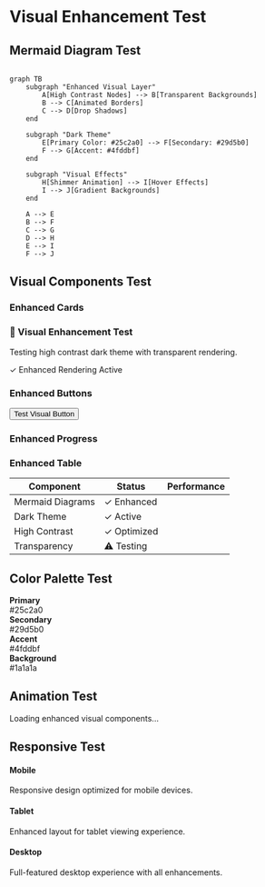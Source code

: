 # Visual Enhancement Test

## Mermaid Diagram Test

```mermaid

graph TB
    subgraph "Enhanced Visual Layer"
        A[High Contrast Nodes] --> B[Transparent Backgrounds]
        B --> C[Animated Borders]
        C --> D[Drop Shadows]
    end
    
    subgraph "Dark Theme"
        E[Primary Color: #25c2a0] --> F[Secondary: #29d5b0]
        F --> G[Accent: #4fddbf]
    end
    
    subgraph "Visual Effects"
        H[Shimmer Animation] --> I[Hover Effects]
        I --> J[Gradient Backgrounds]
    end
    
    A --> E
    B --> F
    C --> G
    D --> H
    E --> I
    F --> J

```

## Visual Components Test

### Enhanced Cards
<div class="visual-card">
  <h3>🎨 Visual Enhancement Test</h3>
  <p>Testing high contrast dark theme with transparent rendering.</p>
  <div class="visual-status success">✓ Enhanced Rendering Active</div>
</div>

### Enhanced Buttons
<button class="visual-button">Test Visual Button</button>

### Enhanced Progress
<div class="visual-progress">
  <div class="visual-progress-bar" style="width: 85%"></div>
</div>

### Enhanced Table
<table class="visual-table">
  <thead>
    <tr>
      <th>Component</th>
      <th>Status</th>
      <th>Performance</th>
    </tr>
  </thead>
  <tbody>
    <tr>
      <td>Mermaid Diagrams</td>
      <td><div class="visual-status success">✓ Enhanced</div></td>
      <td><div class="visual-progress"><div class="visual-progress-bar" style="width: 95%"></div></div></td>
    </tr>
    <tr>
      <td>Dark Theme</td>
      <td><div class="visual-status success">✓ Active</div></td>
      <td><div class="visual-progress"><div class="visual-progress-bar" style="width: 90%"></div></div></td>
    </tr>
    <tr>
      <td>High Contrast</td>
      <td><div class="visual-status success">✓ Optimized</div></td>
      <td><div class="visual-progress"><div class="visual-progress-bar" style="width: 88%"></div></div></td>
    </tr>
    <tr>
      <td>Transparency</td>
      <td><div class="visual-status warning">⚠ Testing</div></td>
      <td><div class="visual-progress"><div class="visual-progress-bar" style="width: 75%"></div></div></td>
    </tr>
  </tbody>
</table>

## Color Palette Test

<div style={{display: 'grid', gridTemplateColumns: 'repeat(4, 1fr)', gap: '1rem', margin: '2rem 0'}}>
  <div style={{background: '#25c2a0', color: 'white', padding: '1rem', borderRadius: '8px', textAlign: 'center'}}>
    <strong>Primary</strong><br />#25c2a0
  </div>
  <div style={{background: '#29d5b0', color: 'white', padding: '1rem', borderRadius: '8px', textAlign: 'center'}}>
    <strong>Secondary</strong><br />#29d5b0
  </div>
  <div style={{background: '#4fddbf', color: 'white', padding: '1rem', borderRadius: '8px', textAlign: 'center'}}>
    <strong>Accent</strong><br />#4fddbf
  </div>
  <div style={{background: '#1a1a1a', color: 'white', padding: '1rem', borderRadius: '8px', textAlign: 'center', border: '2px solid #25c2a0'}}>
    <strong>Background</strong><br />#1a1a1a
  </div>
</div>

## Animation Test

<div style={{margin: '2rem 0'}}>
  <div className="visual-loading" style={{marginRight: '1rem'}}></div>
  <span>Loading enhanced visual components...</span>
</div>

## Responsive Test

<div style={{display: 'grid', gridTemplateColumns: 'repeat(auto-fit, minmax(200px, 1fr))', gap: '1rem', margin: '2rem 0'}}>
  <div className="visual-card">
    <h4>Mobile</h4>
    <p>Responsive design optimized for mobile devices.</p>
  </div>
  <div className="visual-card">
    <h4>Tablet</h4>
    <p>Enhanced layout for tablet viewing experience.</p>
  </div>
  <div className="visual-card">
    <h4>Desktop</h4>
    <p>Full-featured desktop experience with all enhancements.</p>
  </div>
</div>
